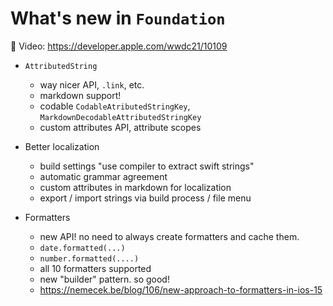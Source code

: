 # What's new in `Foundation`

🎥 Video: https://developer.apple.com/wwdc21/10109

- `AttributedString`
    - way nicer API, `.link`, etc.
    - markdown support!
    - codable `CodableAtributedStringKey`, `MarkdownDecodableAttributedStringKey`
    - custom attributes API, attribute scopes

- Better localization
    - build settings "use compiler to extract swift strings"
    - automatic grammar agreement
    - custom attributes in markdown for localization
    - export / import strings via build process / file menu

- Formatters
    - new API! no need to always create formatters and cache them.
    - `date.formatted(...)`
    - `number.formatted(....)`
    - all 10 formatters supported
    - new "builder" pattern. so good!
    - https://nemecek.be/blog/106/new-approach-to-formatters-in-ios-15
